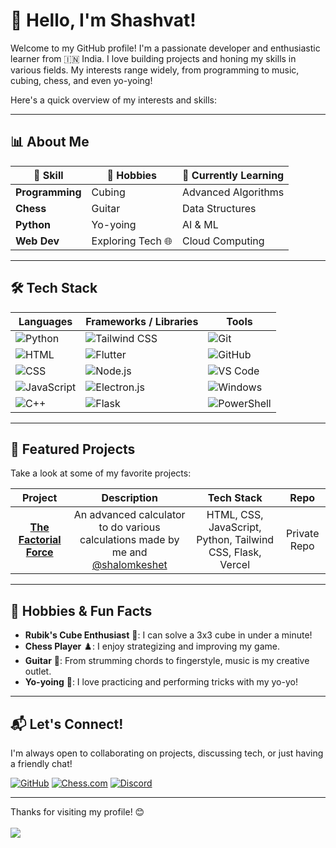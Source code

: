 # 👋 Hello, I'm Shashvat!

Welcome to my GitHub profile! I'm a passionate developer and enthusiastic learner from 🇮🇳 India. I love building projects and honing my skills in various fields. My interests range widely, from programming to music, cubing, chess, and even yo-yoing! 

Here's a quick overview of my interests and skills: 

---

## 📊 About Me
| 🧩 Skill         | 🎸 Hobbies         | 🌱 Currently Learning |
|------------------|--------------------|-----------------------|
| **Programming**  | Cubing             | Advanced Algorithms  |
| **Chess**        | Guitar             | Data Structures      |
| **Python**       | Yo-yoing           | AI & ML              |
| **Web Dev**      | Exploring Tech 🌐 | Cloud Computing      |

---

## 🛠️ Tech Stack

| **Languages**                                      | **Frameworks / Libraries**                                         | **Tools**                             |
|----------------------------------------------------|---------------------------------------------------------------------|---------------------------------------|
| ![Python](https://img.shields.io/badge/-Python-3776AB?style=flat-square&logo=python&logoColor=white)         | ![Tailwind CSS](https://img.shields.io/badge/-Tailwind%20CSS-06B6D4?style=flat-square&logo=tailwind-css&logoColor=white)       | ![Git](https://img.shields.io/badge/-Git-F05032?style=flat-square&logo=git&logoColor=white) |
| ![HTML](https://img.shields.io/badge/-HTML5-E34F26?style=flat-square&logo=html5&logoColor=white)            | ![Flutter](https://img.shields.io/badge/-Flutter-02569B?style=flat-square&logo=flutter&logoColor=white)                       | ![GitHub](https://img.shields.io/badge/-GitHub-181717?style=flat-square&logo=github&logoColor=white) |
| ![CSS](https://img.shields.io/badge/-CSS3-1572B6?style=flat-square&logo=css3&logoColor=white)              | ![Node.js](https://img.shields.io/badge/-Node.js-339933?style=flat-square&logo=node.js&logoColor=white)                       | ![VS Code](https://img.shields.io/badge/-VS%20Code-007ACC?style=flat-square&logo=visual-studio-code&logoColor=white) |
| ![JavaScript](https://img.shields.io/badge/-JavaScript-F7DF1E?style=flat-square&logo=javascript&logoColor=black) | ![Electron.js](https://img.shields.io/badge/-Electron.js-47848F?style=flat-square&logo=electron&logoColor=white)         | ![Windows](https://img.shields.io/badge/-Windows-0078D6?style=flat-square&logo=windows&logoColor=white) |
| ![C++](https://img.shields.io/badge/-C++-00599C?style=flat-square&logo=c%2B%2B&logoColor=white)            | ![Flask](https://img.shields.io/badge/-Flask-000000?style=flat-square&logo=flask&logoColor=white)                             | ![PowerShell](https://img.shields.io/badge/-PowerShell-5391FE?style=flat-square&logo=powershell&logoColor=white) |


---

## 🌟 Featured Projects

Take a look at some of my favorite projects:

| Project | Description | Tech Stack | Repo |
|:--------:|:--------:|:--------:|:--------:|
| **[The Factorial Force](https://thefactorialforce.vercel.app)** | An advanced calculator to do various calculations made by me and [@shalomkeshet](https://github.com/shalomkeshet) | HTML, CSS, JavaScript, Python, Tailwind CSS, Flask, Vercel | Private Repo |

---

## 🎸 Hobbies & Fun Facts

- **Rubik's Cube Enthusiast** 🧊: I can solve a 3x3 cube in under a minute!
- **Chess Player** ♟️: I enjoy strategizing and improving my game.
- **Guitar** 🎸: From strumming chords to fingerstyle, music is my creative outlet.
- **Yo-yoing** 🎯: I love practicing and performing tricks with my yo-yo!

---

## 📬 Let's Connect!

I'm always open to collaborating on projects, discussing tech, or just having a friendly chat! 

[![GitHub](https://img.shields.io/badge/-GitHub-333?style=flat-square&logo=github)](https://github.com/Syntax-Virtuoso)
[![Chess.com](https://img.shields.io/badge/-Chess.com-2E8B57?style=flat-square&logo=chess.com&logoColor=white)](https://www.chess.com/member/darker_knight_2011)
[![Discord](https://img.shields.io/badge/-Discord-5865F2?style=flat-square&logo=discord&logoColor=white)](https://discord.com/users/coolcodersk20232)

---

Thanks for visiting my profile! 😊 <br><br>
<img src="https://github-readme-stats-sk.vercel.app/api?username=Syntax-Virtuoso&show_icons=true&theme=radical">
